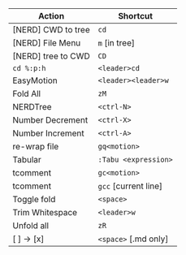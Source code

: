 | Action             | Shortcut
| ---                | ---
| [NERD] CWD to tree | `cd`
| [NERD] File Menu   | `m` [in tree]
| [NERD] tree to CWD | `CD`
| `cd %:p:h`         | `<leader>cd`
| EasyMotion         | `<leader><leader>w`
| Fold All           | `zM`
| NERDTree           | `<ctrl-N>`
| Number Decrement   | `<ctrl-X>`
| Number Increment   | `<ctrl-A>`
| re-wrap file       | `gq<motion>`
| Tabular            | `:Tabu <expression>`
| tcomment           | `gc<motion>`
| tcomment           | `gcc` [current line]
| Toggle fold        | `<space>`
| Trim Whitespace    | `<leader>w`
| Unfold all         | `zR`
| [ ] -> [x]         | `<space>` [.md only]
